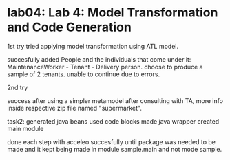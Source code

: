 # lab04: Lab 4: Model Transformation and Code Generation

1st try
tried applying model transformation using ATL model.

succesfully added People and the individuals that come under it: MaintenanceWorker - Tenant - Delivery person.
choose to produce a sample of 2 tenants.
unable to continue due to errors.

2nd try

success after using a simpler metamodel after consulting with TA, more info inside respective zip file named "supermarket".

task2:
generated java beans
used code blocks
made java wrapper
created main module


done each step with acceleo succesfully until package was needed to be made and it kept being made in module sample.main and not mode sample.

